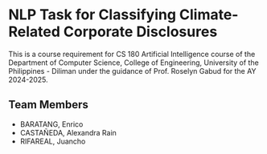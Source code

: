 # NLP Task for Classifying Climate-Related Corporate Disclosures
This is a course requirement for CS 180 Artificial Intelligence course of the Department of Computer Science, College of Engineering, University of the Philippines - Diliman under the guidance of Prof. Roselyn Gabud for the AY 2024-2025.

## Team Members
<ul>
  <li>BARATANG, Enrico</li>
  <li>CASTAÑEDA, Alexandra Rain </li>
  <li>RIFAREAL, Juancho</li>
</ul>
